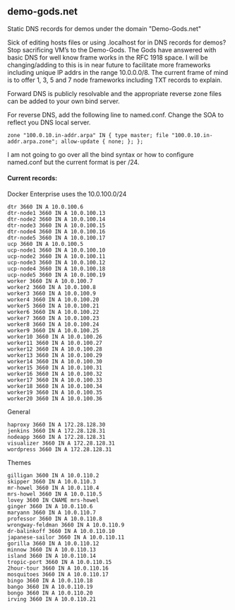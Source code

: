 ## demo-gods.net
Static DNS records for demos under the domain "Demo-Gods.net"


Sick of editing hosts files or using .localhost for in DNS records for demos?  Stop sacrificing VM’s to the Demo-Gods.   The Gods have answered with basic DNS for well know frame works in the RFC 1918 space.  I will be changing/adding to this is in near future to facilitate more frameworks including unique IP addrs in the range 10.0.0.0/8.  The current frame of mind is to offer 1, 3, 5 and 7 node frameworks including TXT records to explain.

Forward DNS is publicly resolvable and the appropriate reverse zone files can be added to your own bind server.

For reverse DNS,  add the following line to named.conf.  Change the SOA to reflect you DNS local server.

```zone "100.0.10.in-addr.arpa" IN { type master; file "100.0.10.in-addr.arpa.zone"; allow-update { none; }; };```

I am not going to go over all the bind syntax or how to configure named.conf but the current format is per /24.

#### Current records:  

Docker Enterprise uses the 10.0.100.0/24

	dtr 3660 IN A 10.0.100.6
	dtr-node1 3660 IN A 10.0.100.13
	dtr-node2 3660 IN A 10.0.100.14
	dtr-node3 3660 IN A 10.0.100.15
	dtr-node4 3660 IN A 10.0.100.16
	dtr-node5 3660 IN A 10.0.100.17
	ucp 3660 IN A 10.0.100.5
	ucp-node1 3660 IN A 10.0.100.10
	ucp-node2 3660 IN A 10.0.100.11
	ucp-node3 3660 IN A 10.0.100.12
	ucp-node4 3660 IN A 10.0.100.18
	ucp-node5 3660 IN A 10.0.100.19
	worker 3660 IN A 10.0.100.7
	worker2 3660 IN A 10.0.100.8
	worker3 3660 IN A 10.0.100.9
	worker4 3660 IN A 10.0.100.20
	worker5 3660 IN A 10.0.100.21
	worker6 3660 IN A 10.0.100.22
	worker7 3660 IN A 10.0.100.23
	worker8 3660 IN A 10.0.100.24
	worker9 3660 IN A 10.0.100.25
	worker10 3660 IN A 10.0.100.26
	worker11 3660 IN A 10.0.100.27
	worker12 3660 IN A 10.0.100.28
	worker13 3660 IN A 10.0.100.29
	worker14 3660 IN A 10.0.100.30
	worker15 3660 IN A 10.0.100.31
	worker16 3660 IN A 10.0.100.32
	worker17 3660 IN A 10.0.100.33
	worker18 3660 IN A 10.0.100.34
	worker19 3660 IN A 10.0.100.35
	worker20 3660 IN A 10.0.100.36


General

	haproxy 3660 IN A 172.28.128.30
	jenkins 3660 IN A 172.28.128.31
	nodeapp 3660 IN A 172.28.128.31
	visualizer 3660 IN A 172.28.128.31
	wordpress 3660 IN A 172.28.128.31

 Themes

	gilligan 3600 IN A 10.0.110.2
	skipper 3660 IN A 10.0.110.3
	mr-howel 3660 IN A 10.0.110.4
	mrs-howel 3660 IN A 10.0.110.5
	lovey 3600 IN CNAME mrs-howel
	ginger 3660 IN A 10.0.110.6
	maryann 3660 IN A 10.0.110.7
	professor 3660 IN A 10.0.110.8
	wrongway-feldman 3660 IN A 10.0.110.9
	dr-balinkoff 3660 IN A 10.0.110.10
	japanese-sailor 3660 IN A 10.0.110.11
	gorilla 3660 IN A 10.0.110.12
	minnow 3660 IN A 10.0.110.13
	island 3660 IN A 10.0.110.14
	tropic-port 3660 IN A 10.0.110.15
	2hour-tour 3660 IN A 10.0.110.16
	mosquitoes 3660 IN A 10.0.110.17
	bingo 3660 IN A 10.0.110.18
	bango 3660 IN A 10.0.110.19
	bongo 3660 IN A 10.0.110.20
	irving 3660 IN A 10.0.110.21

